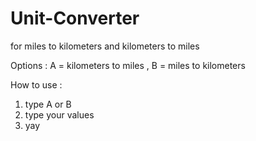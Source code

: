 # Unit-Converter
for miles to kilometers and kilometers to miles

Options :  A = kilometers to miles ,  B = miles to kilometers

How to use :
1.  type A or B
2.  type your values
3.  yay
